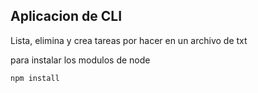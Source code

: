 ## Aplicacion de CLI

Lista, elimina y crea tareas por hacer en un archivo de txt

para instalar los modulos de node

```
npm install
```
